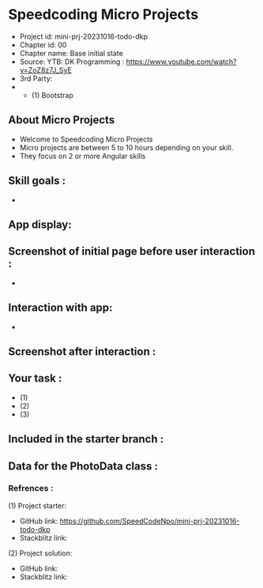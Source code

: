 # Speedcoding Micro Projects

- Project id: mini-prj-20231016-todo-dkp
- Chapter id: 00
- Chapter name: Base initial state
- Source: YTB: DK Programming : https://www.youtube.com/watch?v=ZoZ8z7J_SyE
- 3rd Party: 
- - (1) Bootstrap

## About Micro Projects

- Welcome to Speedcoding Micro Projects
- Micro projects are between 5 to 10 hours depending on your skill.
- They focus on 2 or more Angular skills


## Skill goals :

- 

## App display:

  ## Screenshot of initial page before user interaction :

-
## Interaction with app:

-
## Screenshot after interaction :

## Your task :

- (1) 
- (2) 
- (3) 

## Included in the starter branch :

## Data for the PhotoData class :

### Refrences :

(1) Project starter:

- GitHub link: https://github.com/SpeedCodeNpo/mini-prj-20231016-todo-dkp
- Stackblitz link:

(2) Project solution:

- GitHub link: 
- Stackblitz link: